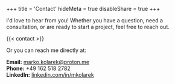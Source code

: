 +++
title = 'Contact'
hideMeta = true
disableShare = true
+++

I'd love to hear from you! Whether you have a question, need a consultation, or are ready to start a project, feel free to reach out.

{{< contact >}}

Or you can reach me directly at:

**Email:** [marko.kolarek@proton.me](mailto:marko.kolarek@proton.me)  
**Phone:** +49 162 518 2782  
**LinkedIn:** [linkedin.com/in/mkolarek](https://linkedin.com/in/mkolarek)  


